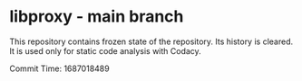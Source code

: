# libproxy - main branch

This repository contains frozen state of the repository.
Its history is cleared. It is used only for static code
analysis with Codacy.

Commit Time: 1687018489